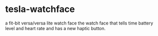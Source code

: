 # tesla-watchface
a fit-bit versa/versa lite watch face
the watch face that tells time battery level and heart rate and has a new haptic button.
